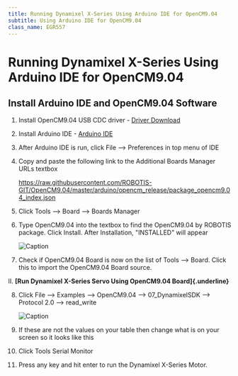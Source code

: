 ```yaml
---
title: Running Dynamixel X-Series Using Arduino IDE for OpenCM9.04
subtitle: Using Arduino IDE for OpenCM9.04
class_name: EGR557
---
```


# Running Dynamixel X-Series Using Arduino IDE for OpenCM9.04

## Install Arduino IDE and OpenCM9.04 Software

<!-- -->

1.  Install OpenCM9.04 USB CDC driver - [Driver Download]
2.  Install Arduino IDE - [Arduino IDE]
3.  After Arduino IDE is run, click File --> Preferences in top menu of IDE
4.  Copy and paste the following link to the Additional Boards Manager URLs textbox

    <https://raw.githubusercontent.com/ROBOTIS-GIT/OpenCM9.04/master/arduino/opencm_release/package_opencm9.04_index.json>

5.  Click Tools --> Board --> Boards Manager
6.  Type OpenCM9.04 into the textbox to find the OpenCM9.04 by ROBOTIS package. Click Install. After Installation, "INSTALLED" will appear

    ![<!--TODO--> Caption][1]

7.  Check if OpenCM9.04 Board is now on the list of Tools --> Board. Click this to import the OpenCM9.04 Board source.
<!-- -->
II. **[Run Dynamixel X-Series Servo Using OpenCM9.04 Board]{.underline}**
<!-- -->
8.  Click File --> Examples --> OpenCM9.04 --> 07\_DynamixelSDK --> Protocol 2.0 --> read\_write

    ![<!--TODO--> Caption][2]
    
9.  If these are not the values on your table then change what is on your screen so it looks like this
10. Click Tools Serial Monitor
11. Press any key and hit enter to run the Dynamixel X-Series Motor.

  [Driver Download]: https://www.st.com/en/development-tools/stsw-stm32102.html
  [Arduino IDE]: https://www.arduino.cc/en/Main/Software
  [1]: ../../../figures/dynamixel/image1.png
  [2]: ../../../figures/dynamixel/image2.png 
